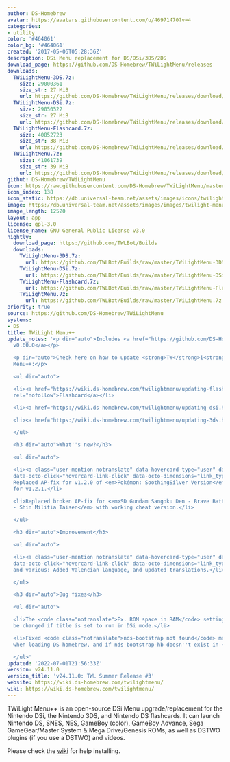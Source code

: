```yaml
---
author: DS-Homebrew
avatar: https://avatars.githubusercontent.com/u/46971470?v=4
categories:
- utility
color: '#464061'
color_bg: '#464061'
created: '2017-05-06T05:28:36Z'
description: DSi Menu replacement for DS/DSi/3DS/2DS
download_page: https://github.com/DS-Homebrew/TWiLightMenu/releases
downloads:
  TWiLightMenu-3DS.7z:
    size: 29000361
    size_str: 27 MiB
    url: https://github.com/DS-Homebrew/TWiLightMenu/releases/download/v24.11.0/TWiLightMenu-3DS.7z
  TWiLightMenu-DSi.7z:
    size: 29050522
    size_str: 27 MiB
    url: https://github.com/DS-Homebrew/TWiLightMenu/releases/download/v24.11.0/TWiLightMenu-DSi.7z
  TWiLightMenu-Flashcard.7z:
    size: 40852723
    size_str: 38 MiB
    url: https://github.com/DS-Homebrew/TWiLightMenu/releases/download/v24.11.0/TWiLightMenu-Flashcard.7z
  TWiLightMenu.7z:
    size: 41061739
    size_str: 39 MiB
    url: https://github.com/DS-Homebrew/TWiLightMenu/releases/download/v24.11.0/TWiLightMenu.7z
github: DS-Homebrew/TWiLightMenu
icon: https://raw.githubusercontent.com/DS-Homebrew/TWiLightMenu/master/booter/Twilight%2B%2B-animated%20icon-fix.gif
icon_index: 138
icon_static: https://db.universal-team.net/assets/images/icons/twilight-menu.png
image: https://db.universal-team.net/assets/images/images/twilight-menu.png
image_length: 12520
layout: app
license: gpl-3.0
license_name: GNU General Public License v3.0
nightly:
  download_page: https://github.com/TWLBot/Builds
  downloads:
    TWiLightMenu-3DS.7z:
      url: https://github.com/TWLBot/Builds/raw/master/TWiLightMenu-3DS.7z
    TWiLightMenu-DSi.7z:
      url: https://github.com/TWLBot/Builds/raw/master/TWiLightMenu-DSi.7z
    TWiLightMenu-Flashcard.7z:
      url: https://github.com/TWLBot/Builds/raw/master/TWiLightMenu-Flashcard.7z
    TWiLightMenu.7z:
      url: https://github.com/TWLBot/Builds/raw/master/TWiLightMenu.7z
priority: true
source: https://github.com/DS-Homebrew/TWiLightMenu
systems:
- DS
title: TWiLight Menu++
update_notes: '<p dir="auto">Includes <a href="https://github.com/DS-Homebrew/nds-bootstrap/releases/tag/v0.60.0">nds-bootstrap
  v0.60.0</a></p>

  <p dir="auto">Check here on how to update <strong>TW</strong>i<strong>L</strong>ight
  Menu++:</p>

  <ul dir="auto">

  <li><a href="https://wiki.ds-homebrew.com/twilightmenu/updating-flashcard.html"
  rel="nofollow">Flashcard</a></li>

  <li><a href="https://wiki.ds-homebrew.com/twilightmenu/updating-dsi.html" rel="nofollow">DSi</a></li>

  <li><a href="https://wiki.ds-homebrew.com/twilightmenu/updating-3ds.html" rel="nofollow">3DS</a></li>

  </ul>

  <h3 dir="auto">What''s new?</h3>

  <ul dir="auto">

  <li><a class="user-mention notranslate" data-hovercard-type="user" data-hovercard-url="/users/DeadSkullzJr/hovercard"
  data-octo-click="hovercard-link-click" data-octo-dimensions="link_type:self" href="https://github.com/DeadSkullzJr">@DeadSkullzJr</a>:
  Replaced AP-fix for v1.2.0 of <em>Pokémon: SoothingSilver Version</em> with one
  for v1.2.1.</li>

  <li>Replaced broken AP-fix for <em>SD Gundam Sangoku Den - Brave Battle Warriors
  - Shin Militia Taisen</em> with working cheat version.</li>

  </ul>

  <h3 dir="auto">Improvement</h3>

  <ul dir="auto">

  <li><a class="user-mention notranslate" data-hovercard-type="user" data-hovercard-url="/users/Epicpkmn11/hovercard"
  data-octo-click="hovercard-link-click" data-octo-dimensions="link_type:self" href="https://github.com/Epicpkmn11">@Epicpkmn11</a>
  and various: Added Valencian language, and updated translations.</li>

  </ul>

  <h3 dir="auto">Bug fixes</h3>

  <ul dir="auto">

  <li>The <code class="notranslate">Ex. ROM space in RAM</code> setting can no longer
  be changed if title is set to run in DSi mode.</li>

  <li>Fixed <code class="notranslate">nds-bootstrap not found</code> message not showing
  when loading DS homebrew, and if nds-bootstrap-hb doesn''t exist in <code class="notranslate">sd:/_nds/</code>.</li>

  </ul>'
updated: '2022-07-01T21:56:33Z'
version: v24.11.0
version_title: 'v24.11.0: TWL Summer Release #3'
website: https://wiki.ds-homebrew.com/twilightmenu/
wiki: https://wiki.ds-homebrew.com/twilightmenu/
---
```

TWiLight Menu++ is an open-source DSi Menu upgrade/replacement for the Nintendo DSi, the Nintendo 3DS, and Nintendo DS flashcards. It can launch Nintendo DS, SNES, NES, GameBoy (color), GameBoy Advance, Sega GameGear/Master System & Mega Drive/Genesis ROMs, as well as DSTWO plugins (if you use a DSTWO) and videos.

Please check the [wiki](https://wiki.ds-homebrew.com/twilightmenu/) for help installing.